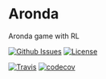 # Aronda
Aronda game with RL

[![Github Issues](https://img.shields.io/github/issues/julienlopez/Aronda.svg)](http://github.com/julienlopez/Aronda)
[![License](https://img.shields.io/github/license/julienlopez/Aronda.svg)](http://github.com/julienlopez/Aronda)

[![Travis](https://img.shields.io/travis/julienlopez/Aronda.svg)](https://travis-ci.org/julienlopez/Aronda)
[![codecov](https://codecov.io/gh/julienlopez/Aronda/branch/master/graph/badge.svg)](https://codecov.io/gh/julienlopez/Aronda)
